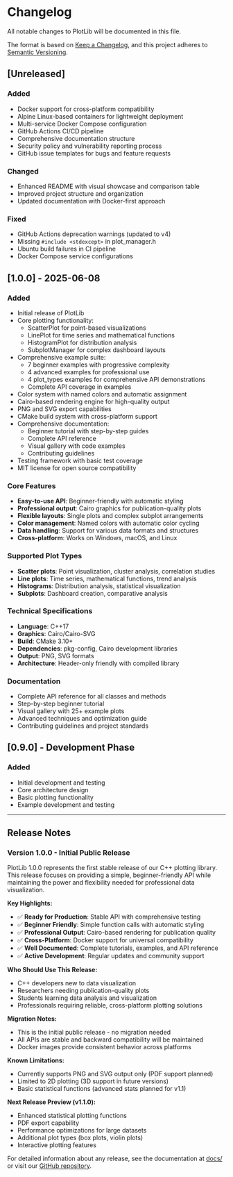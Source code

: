# Changelog

All notable changes to PlotLib will be documented in this file.

The format is based on [Keep a Changelog](https://keepachangelog.com/en/1.0.0/),
and this project adheres to [Semantic Versioning](https://semver.org/spec/v2.0.0.html).

## [Unreleased]

### Added
- Docker support for cross-platform compatibility
- Alpine Linux-based containers for lightweight deployment
- Multi-service Docker Compose configuration
- GitHub Actions CI/CD pipeline
- Comprehensive documentation structure
- Security policy and vulnerability reporting process
- GitHub issue templates for bugs and feature requests

### Changed
- Enhanced README with visual showcase and comparison table
- Improved project structure and organization
- Updated documentation with Docker-first approach

### Fixed
- GitHub Actions deprecation warnings (updated to v4)
- Missing `#include <stdexcept>` in plot_manager.h
- Ubuntu build failures in CI pipeline
- Docker Compose service configurations

## [1.0.0] - 2025-06-08

### Added
- Initial release of PlotLib
- Core plotting functionality:
  - ScatterPlot for point-based visualizations
  - LinePlot for time series and mathematical functions
  - HistogramPlot for distribution analysis
  - SubplotManager for complex dashboard layouts
- Comprehensive example suite:
  - 7 beginner examples with progressive complexity
  - 4 advanced examples for professional use
  - 4 plot_types examples for comprehensive API demonstrations
  - Complete API coverage in examples
- Color system with named colors and automatic assignment
- Cairo-based rendering engine for high-quality output
- PNG and SVG export capabilities
- CMake build system with cross-platform support
- Comprehensive documentation:
  - Beginner tutorial with step-by-step guides
  - Complete API reference
  - Visual gallery with code examples
  - Contributing guidelines
- Testing framework with basic test coverage
- MIT license for open source compatibility

### Core Features
- **Easy-to-use API**: Beginner-friendly with automatic styling
- **Professional output**: Cairo graphics for publication-quality plots
- **Flexible layouts**: Single plots and complex subplot arrangements
- **Color management**: Named colors with automatic color cycling
- **Data handling**: Support for various data formats and structures
- **Cross-platform**: Works on Windows, macOS, and Linux

### Supported Plot Types
- **Scatter plots**: Point visualization, cluster analysis, correlation studies
- **Line plots**: Time series, mathematical functions, trend analysis  
- **Histograms**: Distribution analysis, statistical visualization
- **Subplots**: Dashboard creation, comparative analysis

### Technical Specifications
- **Language**: C++17
- **Graphics**: Cairo/Cairo-SVG
- **Build**: CMake 3.10+
- **Dependencies**: pkg-config, Cairo development libraries
- **Output**: PNG, SVG formats
- **Architecture**: Header-only friendly with compiled library

### Documentation
- Complete API reference for all classes and methods
- Step-by-step beginner tutorial
- Visual gallery with 25+ example plots
- Advanced techniques and optimization guide
- Contributing guidelines and project standards

## [0.9.0] - Development Phase

### Added
- Initial development and testing
- Core architecture design
- Basic plotting functionality
- Example development and testing

---

## Release Notes

### Version 1.0.0 - Initial Public Release

PlotLib 1.0.0 represents the first stable release of our C++ plotting library. This release focuses on providing a simple, beginner-friendly API while maintaining the power and flexibility needed for professional data visualization.

**Key Highlights:**
- ✅ **Ready for Production**: Stable API with comprehensive testing
- ✅ **Beginner Friendly**: Simple function calls with automatic styling  
- ✅ **Professional Output**: Cairo-based rendering for publication quality
- ✅ **Cross-Platform**: Docker support for universal compatibility
- ✅ **Well Documented**: Complete tutorials, examples, and API reference
- ✅ **Active Development**: Regular updates and community support

**Who Should Use This Release:**
- C++ developers new to data visualization
- Researchers needing publication-quality plots
- Students learning data analysis and visualization
- Professionals requiring reliable, cross-platform plotting solutions

**Migration Notes:**
- This is the initial public release - no migration needed
- All APIs are stable and backward compatibility will be maintained
- Docker images provide consistent behavior across platforms

**Known Limitations:**
- Currently supports PNG and SVG output only (PDF support planned)
- Limited to 2D plotting (3D support in future versions)
- Basic statistical functions (advanced stats planned for v1.1)

**Next Release Preview (v1.1.0):**
- Enhanced statistical plotting functions
- PDF export capability
- Performance optimizations for large datasets
- Additional plot types (box plots, violin plots)
- Interactive plotting features

For detailed information about any release, see the documentation at [docs/](docs/) or visit our [GitHub repository](https://github.com/DicksonKam/PlotLib). 